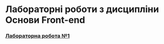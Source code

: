 # Лабораторні роботи з дисципліни Основи Front-end
### [Лабораторна робота №1](https://holoborodkom.github.io/front-end/lab1/index.html)
